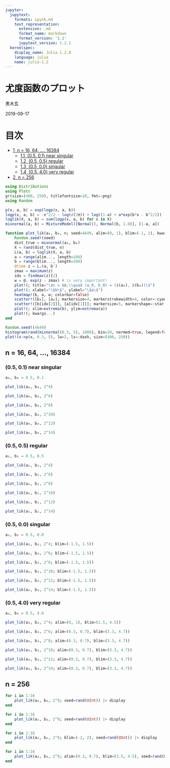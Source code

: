 ```yaml
---
jupyter:
  jupytext:
    formats: ipynb,md
    text_representation:
      extension: .md
      format_name: markdown
      format_version: '1.1'
      jupytext_version: 1.2.1
  kernelspec:
    display_name: Julia 1.2.0
    language: julia
    name: julia-1.2
---
```


# 尤度函数のプロット

黒木玄

2019-09-17

<!-- #region {"toc": true} -->
<h1>目次<span class="tocSkip"></span></h1>
<div class="toc"><ul class="toc-item"><li><span><a href="#n-=-16,-64,-...,-16384" data-toc-modified-id="n-=-16,-64,-...,-16384-1"><span class="toc-item-num">1&nbsp;&nbsp;</span>n = 16, 64, ..., 16384</a></span><ul class="toc-item"><li><span><a href="#(0.5,-0.1)-near-singular" data-toc-modified-id="(0.5,-0.1)-near-singular-1.1"><span class="toc-item-num">1.1&nbsp;&nbsp;</span>(0.5, 0.1) near singular</a></span></li><li><span><a href="#(0.5,-0.5)-regular" data-toc-modified-id="(0.5,-0.5)-regular-1.2"><span class="toc-item-num">1.2&nbsp;&nbsp;</span>(0.5, 0.5) regular</a></span></li><li><span><a href="#(0.5,-0.0)-singular" data-toc-modified-id="(0.5,-0.0)-singular-1.3"><span class="toc-item-num">1.3&nbsp;&nbsp;</span>(0.5, 0.0) singular</a></span></li><li><span><a href="#(0.5,-4.0)--very-regular" data-toc-modified-id="(0.5,-4.0)--very-regular-1.4"><span class="toc-item-num">1.4&nbsp;&nbsp;</span>(0.5, 4.0)  very regular</a></span></li></ul></li><li><span><a href="#n-=-256" data-toc-modified-id="n-=-256-2"><span class="toc-item-num">2&nbsp;&nbsp;</span>n = 256</a></span></li></ul></div>
<!-- #endregion -->

```julia
using Distributions
using Plots
gr(size=(400, 250), titlefontsize=10, fmt=:png)
using Random
```

```julia
p(x, a, b) = exp(logp(x, a, b))
logp(x, a, b) = -x^2/2 - log(√(2π)) + log((1-a) + a*exp(b*x - b^2/2))
loglik(X, a, b) = sum(logp(x, a, b) for x in X)
mixnormal(a, b) = MixtureModel([Normal(), Normal(b, 1.0)], [1-a, a])

function plot_lik(a₀, b₀, n; seed=4649, alim=(0, 1), blim=(-1, 2), kwargs...)
    Random.seed!(seed)
    dist_true = mixnormal(a₀, b₀)
    X = rand(dist_true, n)
    L(a, b) = loglik(X, a, b)
    a = range(alim..., length=100)
    b = range(blim..., length=200)
    @time z = L.(a, b')
    zmax = maximum(z)
    idx = findmax(z)[2]
    w = @. exp(z - zmax) # is very important!
    plot!(; title="\$n = $n,\\quad (a_0, b_0) = ($(a₀), $(b₀))\$")
    plot!(; xlabel="\$b\$", ylabel="\$a\$")
    heatmap!(b, a, w; colorbar=false)
    scatter!([b₀], [a₀]; markersize=4, markerstrokewidth=0, color=:cyan, label="true")
    scatter!([b[idx[2]]], [a[idx[1]]]; markersize=5, markershape=:star, color=:lightgreen, label="MLE")
    plot!(; xlim=extrema(b), ylim=extrema(a))
    plot!(; kwargs...)
end
```

```julia
Random.seed!(4649)
histogram(rand(mixnormal(0.3, 5), 1000), bin=20, normed=true, legend=false, alpha=0.5)
plot!(x->p(x, 0.3, 5), lw=2, ls=:dash, size=(400, 250))
```

## n = 16, 64, ..., 16384


### (0.5, 0.1) near singular

```julia
a₀, b₀ = 0.5, 0.1
```

```julia
plot_lik(a₀, b₀, 2^4)
```

```julia
plot_lik(a₀, b₀, 2^6)
```

```julia
plot_lik(a₀, b₀, 2^8)
```

```julia
plot_lik(a₀, b₀, 2^10)
```

```julia
plot_lik(a₀, b₀, 2^12)
```

```julia
plot_lik(a₀, b₀, 2^14)
```

### (0.5, 0.5) regular

```julia
a₁, b₁ = 0.5, 0.5
```

```julia
plot_lik(a₁, b₁, 2^4)
```

```julia
plot_lik(a₁, b₁, 2^6)
```

```julia
plot_lik(a₁, b₁, 2^8)
```

```julia
plot_lik(a₁, b₁, 2^10)
```

```julia
plot_lik(a₁, b₁, 2^12)
```

```julia
plot_lik(a₁, b₁, 2^14)
```

### (0.5, 0.0) singular

```julia
a₂, b₂ = 0.5, 0.0
```

```julia
plot_lik(a₂, b₂, 2^4; blim=(-1.5, 1.5))
```

```julia
plot_lik(a₂, b₂, 2^6; blim=(-1.5, 1.5))
```

```julia
plot_lik(a₂, b₂, 2^8; blim=(-1.5, 1.5))
```

```julia
plot_lik(a₂, b₂, 2^10; blim=(-1.5, 1.5))
```

```julia
plot_lik(a₂, b₂, 2^12; blim=(-1.5, 1.5))
```

```julia
plot_lik(a₂, b₂, 2^14; blim=(-1.5, 1.5))
```

### (0.5, 4.0)  very regular

```julia
a₃, b₃ = 0.5, 4.0
```

```julia
plot_lik(a₃, b₃, 2^4; alim=(0, 1), blim=(1.5, 4.5))
```

```julia
plot_lik(a₃, b₃, 2^6; alim=(0.3, 0.7), blim=(3.3, 4.7))
```

```julia
plot_lik(a₃, b₃, 2^8; alim=(0.3, 0.7), blim=(3.3, 4.7))
```

```julia
plot_lik(a₃, b₃, 2^10; alim=(0.3, 0.7), blim=(3.3, 4.7))
```

```julia
plot_lik(a₃, b₃, 2^12; alim=(0.3, 0.7), blim=(3.3, 4.7))
```

```julia
plot_lik(a₃, b₃, 2^14; alim=(0.3, 0.7), blim=(3.3, 4.7))
```

## n = 256

```julia
for i in 1:16
    plot_lik(a₀, b₀, 2^8; seed=rand(UInt)) |> display
end
```

```julia
for i in 1:16
    plot_lik(a₁, b₁, 2^8; seed=rand(UInt)) |> display
end
```

```julia
for i in 1:16
    plot_lik(a₂, b₂, 2^8; blim=(-2, 2), seed=rand(UInt)) |> display
end
```

```julia
for i in 1:16
    plot_lik(a₃, b₃, 2^8; alim=(0.3, 0.7), blim=(3.5, 4.5), seed=rand(UInt)) |> display
end
```

```julia

```
